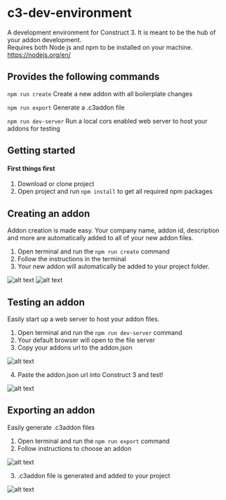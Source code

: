 # c3-dev-environment
A development environment for Construct 3.
It is meant to be the hub of your addon development.\
Requires both Node js and npm to be installed on your machine.
https://nodejs.org/en/

## Provides the following commands
`npm run create`
Create a new addon with all boilerplate changes

`npm run export`
Generate a .c3addon file

`npm run dev-server`
Run a local cors enabled web server to host your addons for testing

## Getting started

#### First things first
1. Download or clone project
2. Open project and run `npm install` to get all required npm packages

## Creating an addon
Addon creation is made easy.
Your company name, addon id, description and more are automatically added to all of your new addon files.

1. Open terminal and run the `npm run create` command
2. Follow the instructions in the terminal
3. Your new addon will automatically be added to your project folder.

![alt text](https://github.com/Straskal/c3-dev-environment-images/blob/master/behavior-creation.PNG "Filling out required information")
![alt text](https://github.com/Straskal/c3-dev-environment-images/blob/master/renaming.PNG "IDs have been renamed")

## Testing an addon
Easily start up a web server to host your addon files.

1. Open terminal and run the `npm run dev-server` command
2. Your default browser will open to the file server
3. Copy your addons url to the addon.json

![alt text](https://github.com/Straskal/c3-dev-environment-images/blob/master/addon.PNG "Server")

4. Paste the addon.json url into Construct 3 and test!

![alt text](https://github.com/Straskal/c3-dev-environment-images/blob/master/c3addon.PNG "C3 testing")

## Exporting an addon
Easily generate .c3addon files

1. Open terminal and run the `npm run export` command
2. Follow instructions to choose an addon

![alt text](https://github.com/Straskal/c3-dev-environment-images/blob/master/export.PNG "C3 testing")

3. .c3addon file is generated and added to your project

![alt text](https://github.com/Straskal/c3-dev-environment-images/blob/master/export-proj-view.PNG "C3 testing")
